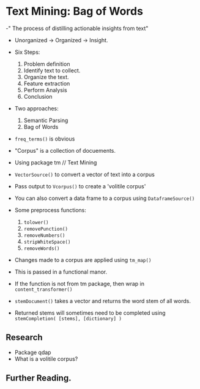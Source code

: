 # Text Mining: Bag of Words
-" The process of distilling actionable insights from text"
- Unorganized -> Organized -> Insight.
- Six Steps:
	1. Problem definition
	2. Identify text to collect.
	3. Organize the text.
	4. Feature extraction
	5. Perform Analysis
	6. Conclusion

- Two approaches:
	1. Semantic Parsing
	2. Bag of Words

- `freq_terms()` is obvious
- "Corpus" is a collection of docuements.
- Using package tm  // Text Mining
- `VectorSource()` to convert a vector of text into a corpus
- Pass output to `Vcorpus()` to create a 'volitile corpus'
- You can also convert a data frame to a corpus using `DataframeSource()`
- Some preprocess functions:
	1. `tolower()`
	2. `removePunction()`
	3. `removeNumbers()`
	4. `stripWhiteSpace()`
	5. `removeWords()`

- Changes made to a corpus are applied using `tm_map()`
- This is passed in a functional manor.
- If the function is not from tm package, then wrap in `content_transformer()`
- `stemDocument()` takes a vector and returns the word stem of all words.
- Returned stems will sometimes need to be completed using `stemCompletion( [stems], [dictionary] )`
 




## Research
- Package qdap
- What is a volitile corpus?


## Further Reading.
